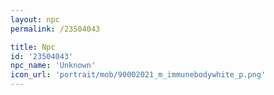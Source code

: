 ```yaml
---
layout: npc
permalink: /23504043

title: Npc
id: '23504043'
npc_name: 'Unknown'
icon_url: 'portrait/mob/90002021_m_immunebodywhite_p.png'
---
```

